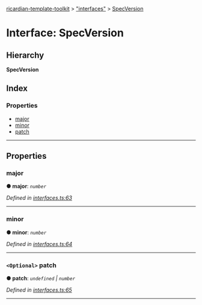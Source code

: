 [ricardian-template-toolkit](../README.md) > ["interfaces"](../modules/_interfaces_.md) > [SpecVersion](../interfaces/_interfaces_.specversion.md)

# Interface: SpecVersion

## Hierarchy

**SpecVersion**

## Index

### Properties

* [major](_interfaces_.specversion.md#major)
* [minor](_interfaces_.specversion.md#minor)
* [patch](_interfaces_.specversion.md#patch)

---

## Properties

<a id="major"></a>

###  major

**● major**: *`number`*

*Defined in [interfaces.ts:63](https://github.com/EOSIO/ricardian-template-toolkit/blob/1bed127/src/interfaces.ts#L63)*

___
<a id="minor"></a>

###  minor

**● minor**: *`number`*

*Defined in [interfaces.ts:64](https://github.com/EOSIO/ricardian-template-toolkit/blob/1bed127/src/interfaces.ts#L64)*

___
<a id="patch"></a>

### `<Optional>` patch

**● patch**: *`undefined` \| `number`*

*Defined in [interfaces.ts:65](https://github.com/EOSIO/ricardian-template-toolkit/blob/1bed127/src/interfaces.ts#L65)*

___

